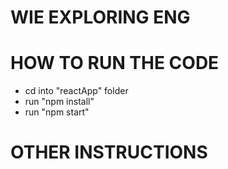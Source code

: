 
# WIE EXPLORING ENG

# HOW TO RUN THE CODE

  - cd into "reactApp" folder
  - run "npm install"
  - run "npm start"

# OTHER INSTRUCTIONS
